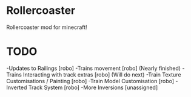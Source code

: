 Rollercoaster
=============

Rollercoaster mod for minecraft!

TODO
=============
-Updates to Railings [robo]
-Trains movement [robo] (Nearly finished)
-Trains Interacting with track extras [robo] (Will do next)
-Train Texture Customisations / Painting [robo]
-Train Model Customisation [robo]
-Inverted Track System [robo]
-More Inversions [unassigned]

